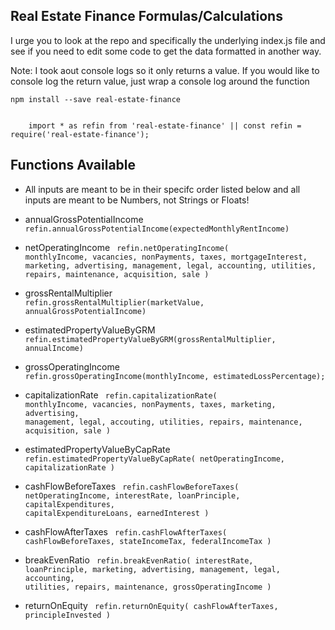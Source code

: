 ## Real Estate Finance Formulas/Calculations

<p>I urge you to look at the repo and specifically the underlying index.js file and see if you need to edit some code to get the data formatted in another way.</p>

<p>Note: I took aout console logs so it only returns a value. If you would like to console log the return value, just wrap a console log around the function</p>

<code>npm install --save real-estate-finance</code>

<code>
    import * as refin from 'real-estate-finance' || const refin = require('real-estate-finance');
</code>

## Functions Available

- All inputs are meant to be in their specifc order listed below and all inputs are meant to be Numbers, not Strings or Floats!

- annualGrossPotentialIncome
    <code>
        refin.annualGrossPotentialIncome(expectedMonthlyRentIncome)
    </code>

- netOperatingIncome
    <code>
        refin.netOperatingIncome(
          monthlyIncome,
          vacancies,
          nonPayments,
          taxes,
          mortgageInterest,
          marketing,
          advertising,
          management,
          legal,
          accounting,
          utilities,
          repairs,
          maintenance,
          acquisition,
          sale
        )
    </code>


- grossRentalMultiplier
    <code>
        refin.grossRentalMultiplier(marketValue, annualGrossPotentialIncome)
    </code>

- estimatedPropertyValueByGRM
    <code>
        refin.estimatedPropertyValueByGRM(grossRentalMultiplier, annualIncome)
    </code>

- grossOperatingIncome
    <code>
        refin.grossOperatingIncome(monthlyIncome, estimatedLossPercentage);
    </code>

- capitalizationRate
    <code>
        refin.capitalizationRate(
          monthlyIncome,
          vacancies,
          nonPayments,
          taxes,
          marketing,
          advertising,
          management,
          legal,
          accouting,
          utilities,
          repairs,
          maintenance,
          acquisition,
          sale
        )
    </code>

- estimatedPropertyValueByCapRate
    <code>
        refin.estimatedPropertyValueByCapRate(
            netOperatingIncome,
            capitalizationRate
        )
    </code>


- cashFlowBeforeTaxes
    <code>
        refin.cashFlowBeforeTaxes(
          netOperatingIncome,
          interestRate,
          loanPrinciple,
          capitalExpenditures,
          capitalExpenditureLoans,
          earnedInterest
        )
    </code>


- cashFlowAfterTaxes
    <code>
        refin.cashFlowAfterTaxes(
          cashFlowBeforeTaxes,
          stateIncomeTax,
          federalIncomeTax
        )
    </code>


- breakEvenRatio
    <code>
        refin.breakEvenRatio(
          interestRate,
          loanPrinciple,
          marketing,
          advertising,
          management,
          legal,
          accounting,
          utilities,
          repairs,
          maintenance,
          grossOperatingIncome
        )
    </code>


- returnOnEquity
    <code>
        refin.returnOnEquity(
            cashFlowAfterTaxes,
            principleInvested
        )
    </code>
